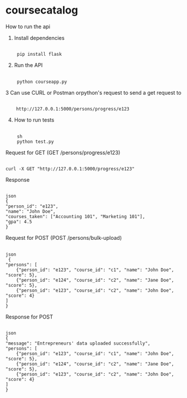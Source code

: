 # coursecatalog

How to run the api
1. Install dependencies
    ##
        pip install flask

2. Run the API
   ##
        python courseapp.py

3  Can use CURL or Postman orpython's request to send a get request to
   ##
        http://127.0.0.1:5000/persons/progress/e123

4. How to run tests
   ##
        sh
        python test.py

Request for GET (GET /persons/progress/e123)
##
    curl -X GET "http://127.0.0.1:5000/progress/e123"
Response
##  
    json
    {
    "person_id": "e123",
    "name": "John Doe",
    "courses_taken": ["Accounting 101", "Marketing 101"],
    "gpa": 4.5
    }


Request for POST (POST /persons/bulk-upload)
##
    json
     {
    "persons": [
        {"person_id": "e123", "course_id": "c1", "name": "John Doe", "score": 5},
        {"person_id": "e124", "course_id": "c2", "name": "Jane Doe", "score": 5},
        {"person_id": "e123", "course_id": "c2", "name": "John Doe", "score": 4}
    ]
    }
Response for POST
##
    json
    {
    "message": "Entrepreneurs' data uploaded successfully",
    "persons": [
        {"person_id": "e123", "course_id": "c1", "name": "John Doe", "score": 5},
        {"person_id": "e124", "course_id": "c2", "name": "Jane Doe", "score": 5},
        {"person_id": "e123", "course_id": "c2", "name": "John Doe", "score": 4}
    ]
    }
